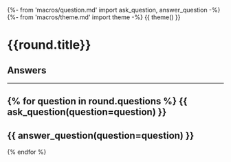 {%- from 'macros/question.md' import ask_question, answer_question -%}
{%- from 'macros/theme.md' import theme -%}
{{ theme() }}


# {{round.title}}
## Answers

---

{% for question in round.questions %}
{{ ask_question(question=question) }}
---
{{ answer_question(question=question) }}
---
{% endfor %}

